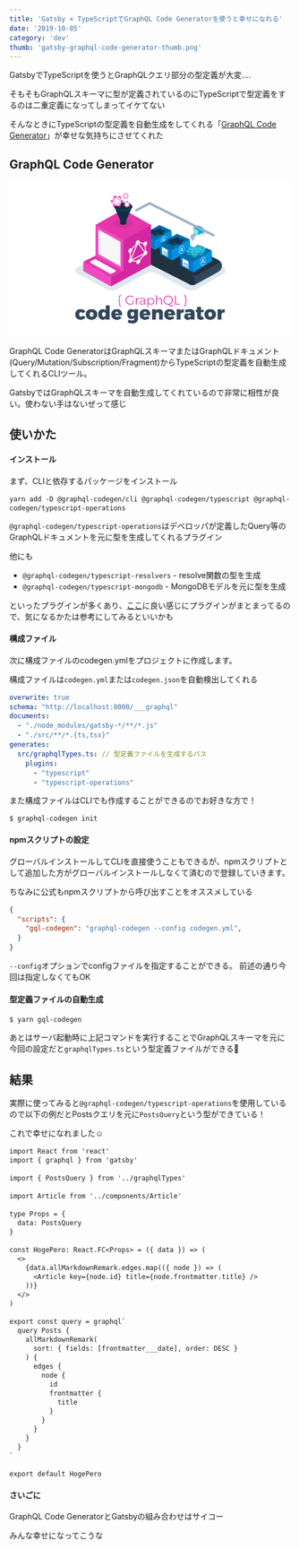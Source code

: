 ```yaml
---
title: 'Gatsby × TypeScriptでGraphQL Code Generatorを使うと幸せになれる'
date: '2019-10-05'
category: 'dev'
thumb: 'gatsby-graphql-code-generator-thumb.png'
---
```



GatsbyでTypeScriptを使うとGraphQLクエリ部分の型定義が大変....

そもそもGraphQLスキーマに型が定義されているのにTypeScriptで型定義をするのは二重定義になってしまってイケてない

そんなときにTypeScriptの型定義を自動生成をしてくれる「[GraphQL Code Generator](https://graphql-code-generator.com/)」が幸せな気持ちにさせてくれた

## GraphQL Code Generator
![GraphQL Code Generator](gql-gen.png)

GraphQL Code GeneratorはGraphQLスキーマまたはGraphQLドキュメント(Query/Mutation/Subscription/Fragment)からTypeScriptの型定義を自動生成してくれるCLIツール。

GatsbyではGraphQLスキーマを自動生成してくれているので非常に相性が良い。使わない手はないぜって感じ


## 使いかた

#### インストール
まず、CLIと依存するパッケージをインストール
```bash:title=bash
yarn add -D @graphql-codegen/cli @graphql-codegen/typescript @graphql-codegen/typescript-operations
```

`@graphql-codegen/typescript-operations`はデベロッパが定義したQuery等のGraphQLドキュメントを元に型を生成してくれるプラグイン

他にも

- `@graphql-codegen/typescript-resolvers` - resolve関数の型を生成
- `@graphql-codegen/typescript-mongodb` - MongoDBモデルを元に型を生成



といったプラグインが多くあり、[ここ](https://graphql-code-generator.com/docs/plugins/)に良い感じにプラグインがまとまってるので、気になるかたは参考にしてみるといいかも

#### 構成ファイル
次に構成ファイルのcodegen.ymlをプロジェクトに作成します。

構成ファイルは`codegen.yml`または`codegen.json`を自動検出してくれる

```yml:title=codegen.yml
overwrite: true
schema: "http://localhost:8000/___graphql"
documents:
  - "./node_modules/gatsby-*/**/*.js"
  - "./src/**/*.{ts,tsx}"
generates:
  src/graphqlTypes.ts: // 型定義ファイルを生成するパス
    plugins:
      - "typescript"
      - "typescript-operations"

```

また構成ファイルはCLIでも作成することができるのでお好きな方で！
```bash:title=bash
$ graphql-codegen init
```

#### npmスクリプトの設定
グローバルインストールしてCLIを直接使うこともできるが、npmスクリプトとして追加した方がグローバルインストールしなくて済むので登録していきます。

ちなみに公式もnpmスクリプトから呼び出すことをオススメしている

```json:title=package.json
{
  "scripts": {
    "gql-codegen": "graphql-codegen --config codegen.yml",
  }
}
```

`--config`オプションでconfigファイルを指定することができる。
前述の通り今回は指定しなくてもOK

#### 型定義ファイルの自動生成
 ```bash:title=bash
 $ yarn gql-codegen
 ```

あとはサーバ起動時に上記コマンドを実行することでGraphQLスキーマを元に今回の設定だと`graphqlTypes.ts`という型定義ファイルができる🎉

## 結果
実際に使ってみると`@graphql-codegen/typescript-operations`を使用しているので以下の例だとPostsクエリを元に`PostsQuery`という型ができている！

これで幸せになれました☺️

```tsx:title=HogePero.tsx
import React from 'react'
import { graphql } from 'gatsby'

import { PostsQuery } from '../graphqlTypes'

import Article from '../components/Article'

type Props = {
  data: PostsQuery
}

const HogePero: React.FC<Props> = ({ data }) => (
  <>
    {data.allMarkdownRemark.edges.map(({ node }) => (
      <Article key={node.id} title={node.frontmatter.title} />
    ))}
  </>
)

export const query = graphql`
  query Posts {
    allMarkdownRemark(
      sort: { fields: [frontmatter___date], order: DESC }
    ) {
      edges {
        node {
          id
          frontmatter {
            title
          }
        }
      }
    }
  }
`

export default HogePero
```


#### さいごに
GraphQL Code GeneratorとGatsbyの組み合わせはサイコー

みんな幸せになってこうな
